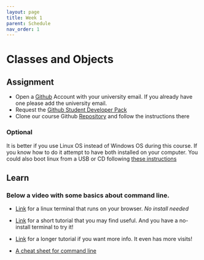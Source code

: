 ```yaml
---
layout: page
title: Week 1
parent: Schedule
nav_order: 1
---
```


# Classes and Objects

## Assignment

- Open a [Github](www.github.com) Account with your university email. If you already have one please add the university email. 
- Request the [Github Student Developer Pack](https://education.github.com/pack)
- Clone our course Github [Repository](https://github.com/jdposada/oop_202230) and follow the instructions there

### Optional

It is better if you use Linux OS instead of Windows OS during this course. If you know how to do it attempt to have both installed on your computer. You could also boot linux from a USB or CD following [these instructions](https://ubuntu.com/tutorials/try-ubuntu-before-you-install#1-getting-started) 

## Learn

### Below a video with some basics about command line. 

- [Link](https://webvm.io/) for a linux terminal that runs on your browser. *No install needed*

- [Link](https://www.youtube.com/watch?v=cBokz0LTizk) for a short tutorial that you may find useful. And you have a no-install terminal to try it!

- [Link](https://www.youtube.com/watch?v=ZtqBQ68cfJc) for a longer tutorial if you want more info. It even has more visits!

- [A cheat sheet for command line](https://docs.google.com/document/d/195DWljKKKw1dmplrS46DucW4pP9KjoqnN-Yas3sQkLU/edit)